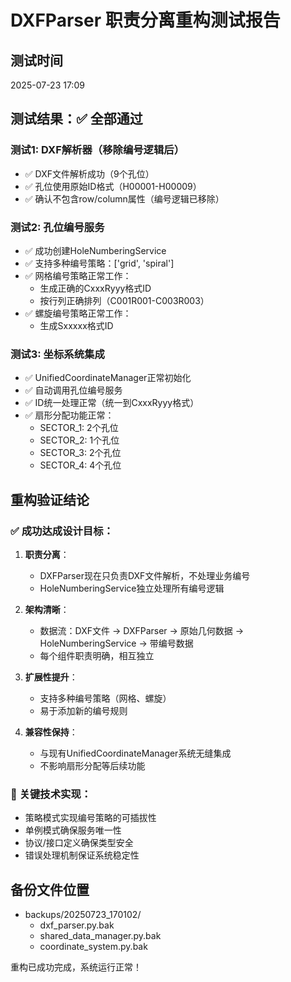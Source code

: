 # DXFParser 职责分离重构测试报告

## 测试时间
2025-07-23 17:09

## 测试结果：✅ 全部通过

### 测试1: DXF解析器（移除编号逻辑后）
- ✅ DXF文件解析成功（9个孔位）
- ✅ 孔位使用原始ID格式（H00001-H00009）
- ✅ 确认不包含row/column属性（编号逻辑已移除）

### 测试2: 孔位编号服务
- ✅ 成功创建HoleNumberingService
- ✅ 支持多种编号策略：['grid', 'spiral']
- ✅ 网格编号策略正常工作：
  - 生成正确的CxxxRyyy格式ID
  - 按行列正确排列（C001R001-C003R003）
- ✅ 螺旋编号策略正常工作：
  - 生成Sxxxxx格式ID

### 测试3: 坐标系统集成
- ✅ UnifiedCoordinateManager正常初始化
- ✅ 自动调用孔位编号服务
- ✅ ID统一处理正常（统一到CxxxRyyy格式）
- ✅ 扇形分配功能正常：
  - SECTOR_1: 2个孔位
  - SECTOR_2: 1个孔位  
  - SECTOR_3: 2个孔位
  - SECTOR_4: 4个孔位

## 重构验证结论

### ✅ 成功达成设计目标：

1. **职责分离**：
   - DXFParser现在只负责DXF文件解析，不处理业务编号
   - HoleNumberingService独立处理所有编号逻辑

2. **架构清晰**：
   - 数据流：DXF文件 → DXFParser → 原始几何数据 → HoleNumberingService → 带编号数据
   - 每个组件职责明确，相互独立

3. **扩展性提升**：
   - 支持多种编号策略（网格、螺旋）
   - 易于添加新的编号规则

4. **兼容性保持**：
   - 与现有UnifiedCoordinateManager系统无缝集成
   - 不影响扇形分配等后续功能

### 🔧 关键技术实现：

- 策略模式实现编号策略的可插拔性
- 单例模式确保服务唯一性
- 协议/接口定义确保类型安全
- 错误处理机制保证系统稳定性

## 备份文件位置
- backups/20250723_170102/
  - dxf_parser.py.bak
  - shared_data_manager.py.bak  
  - coordinate_system.py.bak

重构已成功完成，系统运行正常！